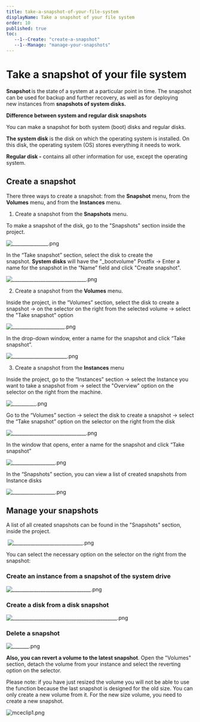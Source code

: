 ```yaml
---
title: take-a-snapshot-of-your-file-system
displayName: Take a snapshot of your file system
order: 10
published: true
toc:
   --1--Create: "create-a-snapshot"
   --1--Manage: "manage-your-snapshots"
---
```

# Take a snapshot of your file system

**Snapshot** is the state of a system at a particular point in time. The snapshot can be used for backup and further recovery, as well as for deploying new instances from **snapshots of system disks.** 

**Difference between system and regular disk snapshots** 

You can make a snapshot for both system (boot) disks and regular disks. 

**The system disk** is the disk on which the operating system is installed. On this disk, the operating system (OS) stores everything it needs to work.  

**Regular disk -** contains all other information for use, except the operating system.  

## Create a snapshot

There three ways to create a snapshot: from the **Snapshot** menu, from the **Volumes** menu, and from the **Instances** menu.

1.  Create a snapshot from the **Snapshots** menu.

To make a snapshot of the disk, go to the "Snapshots" section inside the project.  

<img src="https://support.gcore.com/hc/article_attachments/360012025238/_______________.png" alt="_______________.png">

In the “Take snapshot” section, select the disk to create the snapshot. **System disks** will have the "\_bootvolume" Postfix -> Enter a name for the snapshot in the “Name” field and click "Create snapshot". 

<img src="https://support.gcore.com/hc/article_attachments/360012025258/_______________________________.png" alt="_______________________________.png">

2. Create a snapshot from the **Volumes** menu.

Inside the project, in the “Volumes” section, select the disk to create a snapshot -> on the selector on the right from the selected volume -> select the "Take snapshot" option 

<img src="https://support.gcore.com/hc/article_attachments/360011939337/______________________.png" alt="______________________.png">

In the drop-down window, enter a name for the snapshot and click “Take snapshot”. 

<img src="https://support.gcore.com/hc/article_attachments/360011939377/_______________________.png" alt="_______________________.png">

3. Create a snapshot from the **Instances** menu

Inside the project, go to the “Instances” section -> select the Instance you want to take a snapshot from -> select the "Overview" option on the selector on the right from the machine. 

<img src="https://support.gcore.com/hc/article_attachments/360011939397/__________.png" alt="__________.png">

Go to the “Volumes” section -> select the disk to create a snapshot -> select the “Take snapshot” option on the selector on the right from the disk 

<img src="https://support.gcore.com/hc/article_attachments/360012025338/_______________________________.png" alt="_______________________________.png">

In the window that opens, enter a name for the snapshot and click “Take snapshot” 

<img src="https://support.gcore.com/hc/article_attachments/360012025358/__________________.png" alt="__________________.png"> 

In the “Snapshots” section, you can view a list of created snapshots from Instance disks 

<img src="https://support.gcore.com/hc/article_attachments/360011939437/__________________.png" alt="__________________.png">

## Manage your snapshots

A list of all created snapshots can be found in the "Snapshots" section, inside the project. 

 <img src="https://support.gcore.com/hc/article_attachments/360012025378/_____________________________.png" alt="_____________________________.png">

You can select the necessary option on the selector on the right from the snapshot: 

### Create an instance from a snapshot of the system drive

<img src="https://support.gcore.com/hc/article_attachments/360012025398/_________________________________.png" alt="_________________________________.png">
    
### Create a disk from a disk snapshot 

<img src="https://support.gcore.com/hc/article_attachments/360011939457/____________________________________________.png" alt="____________________________________________.png">
    
### Delete a snapshot
    
<img src="https://support.gcore.com/hc/article_attachments/360011939477/_______.png" alt="_______.png">

**Also, you can revert a volume to the latest snapshot**. Open the "Volumes" section, detach the volume from your instance and select the reverting option on the selector.

Please note: if you have just resized the volume you will not be able to use the function because the last snapshot is designed for the old size. You can only create a new volume from it. For the new size volume, you need to create a new snapshot.

<img src="https://support.gcore.com/hc/article_attachments/4402888565521/mceclip1.png" alt="mceclip1.png">